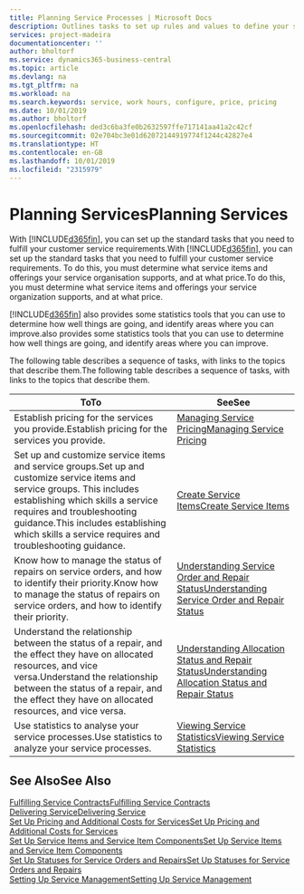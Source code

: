```yaml
---
title: Planning Service Processes | Microsoft Docs
description: Outlines tasks to set up rules and values to define your service policies and processes.
services: project-madeira
documentationcenter: ''
author: bholtorf
ms.service: dynamics365-business-central
ms.topic: article
ms.devlang: na
ms.tgt_pltfrm: na
ms.workload: na
ms.search.keywords: service, work hours, configure, price, pricing
ms.date: 10/01/2019
ms.author: bholtorf
ms.openlocfilehash: ded3c6ba3fe0b2632597ffe717141aa41a2c42cf
ms.sourcegitcommit: 02e704bc3e01d62072144919774f1244c42827e4
ms.translationtype: HT
ms.contentlocale: en-GB
ms.lasthandoff: 10/01/2019
ms.locfileid: "2315979"
---
```

# <a name="planning-services"></a><span data-ttu-id="c256e-103">Planning Services</span><span class="sxs-lookup"><span data-stu-id="c256e-103">Planning Services</span></span>
<span data-ttu-id="c256e-104">With [!INCLUDE[d365fin](includes/d365fin_md.md)], you can set up the standard tasks that you need to fulfill your customer service requirements.</span><span class="sxs-lookup"><span data-stu-id="c256e-104">With [!INCLUDE[d365fin](includes/d365fin_md.md)], you can set up the standard tasks that you need to fulfill your customer service requirements.</span></span> <span data-ttu-id="c256e-105">To do this, you must determine what service items and offerings your service organisation supports, and at what price.</span><span class="sxs-lookup"><span data-stu-id="c256e-105">To do this, you must determine what service items and offerings your service organization supports, and at what price.</span></span>   

[!INCLUDE[d365fin](includes/d365fin_md.md)] <span data-ttu-id="c256e-106">also provides some statistics tools that you can use to determine how well things are going, and identify areas where you can improve.</span><span class="sxs-lookup"><span data-stu-id="c256e-106">also provides some statistics tools that you can use to determine how well things are going, and identify areas where you can improve.</span></span>
  
<span data-ttu-id="c256e-107">The following table describes a sequence of tasks, with links to the topics that describe them.</span><span class="sxs-lookup"><span data-stu-id="c256e-107">The following table describes a sequence of tasks, with links to the topics that describe them.</span></span>   
  
|<span data-ttu-id="c256e-108">**To**</span><span class="sxs-lookup"><span data-stu-id="c256e-108">**To**</span></span>|<span data-ttu-id="c256e-109">**See**</span><span class="sxs-lookup"><span data-stu-id="c256e-109">**See**</span></span>|  
|------------|-------------|  
|<span data-ttu-id="c256e-110">Establish pricing for the services you provide.</span><span class="sxs-lookup"><span data-stu-id="c256e-110">Establish pricing for the services you provide.</span></span>|[<span data-ttu-id="c256e-111">Managing Service Pricing</span><span class="sxs-lookup"><span data-stu-id="c256e-111">Managing Service Pricing</span></span>](service-service-price-management.md)|
|<span data-ttu-id="c256e-112">Set up and customize service items and service groups.</span><span class="sxs-lookup"><span data-stu-id="c256e-112">Set up and customize service items and service groups.</span></span> <span data-ttu-id="c256e-113">This includes establishing which skills a service requires and troubleshooting guidance.</span><span class="sxs-lookup"><span data-stu-id="c256e-113">This includes establishing which skills a service requires and troubleshooting guidance.</span></span>| [<span data-ttu-id="c256e-114">Create Service Items</span><span class="sxs-lookup"><span data-stu-id="c256e-114">Create Service Items</span></span>](service-how-to-create-service-items.md)|  
|<span data-ttu-id="c256e-115">Know how to manage the status of repairs on service orders, and how to identify their priority.</span><span class="sxs-lookup"><span data-stu-id="c256e-115">Know how to manage the status of repairs on service orders, and how to identify their priority.</span></span>|[<span data-ttu-id="c256e-116">Understanding Service Order and Repair Status</span><span class="sxs-lookup"><span data-stu-id="c256e-116">Understanding Service Order and Repair Status</span></span>](service-service-order-status-and-repair-status.md)|  
|<span data-ttu-id="c256e-117">Understand the relationship between the status of a repair, and the effect they have on allocated resources, and vice versa.</span><span class="sxs-lookup"><span data-stu-id="c256e-117">Understand the relationship between the status of a repair, and the effect they have on allocated resources, and vice versa.</span></span>|[<span data-ttu-id="c256e-118">Understanding Allocation Status and Repair Status</span><span class="sxs-lookup"><span data-stu-id="c256e-118">Understanding Allocation Status and Repair Status</span></span>](service-allocation-status-and-repair-status.md)|  
|<span data-ttu-id="c256e-119">Use statistics to analyse your service processes.</span><span class="sxs-lookup"><span data-stu-id="c256e-119">Use statistics to analyze your service processes.</span></span> | [<span data-ttu-id="c256e-120">Viewing Service Statistics</span><span class="sxs-lookup"><span data-stu-id="c256e-120">Viewing Service Statistics</span></span>](service-service-statistics.md) |

## <a name="see-also"></a><span data-ttu-id="c256e-121">See Also</span><span class="sxs-lookup"><span data-stu-id="c256e-121">See Also</span></span>
[<span data-ttu-id="c256e-122">Fulfilling Service Contracts</span><span class="sxs-lookup"><span data-stu-id="c256e-122">Fulfilling Service Contracts</span></span>](service-fulfill-service-contracts.md)  
[<span data-ttu-id="c256e-123">Delivering Service</span><span class="sxs-lookup"><span data-stu-id="c256e-123">Delivering Service</span></span>](service-deliver-service.md)  
[<span data-ttu-id="c256e-124">Set Up Pricing and Additional Costs for Services</span><span class="sxs-lookup"><span data-stu-id="c256e-124">Set Up Pricing and Additional Costs for Services</span></span>](service-how-setup-service-costs-pricing.md)  
[<span data-ttu-id="c256e-125">Set Up Service Items and Service Item Components</span><span class="sxs-lookup"><span data-stu-id="c256e-125">Set Up Service Items and Service Item Components</span></span>](service-how-setup-service-items.md)  
[<span data-ttu-id="c256e-126">Set Up Statuses for Service Orders and Repairs</span><span class="sxs-lookup"><span data-stu-id="c256e-126">Set Up Statuses for Service Orders and Repairs</span></span>](service-order-repair-status.md)  
[<span data-ttu-id="c256e-127">Setting Up Service Management</span><span class="sxs-lookup"><span data-stu-id="c256e-127">Setting Up Service Management</span></span>](service-setup-service.md)  
